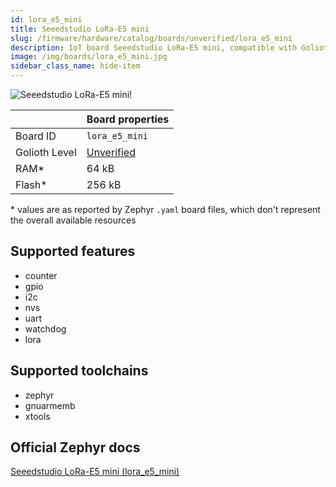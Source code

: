 ```yaml
---
id: lora_e5_mini
title: Seeedstudio LoRa-E5 mini
slug: /firmware/hardware/catalog/boards/unverified/lora_e5_mini
description: IoT board Seeedstudio LoRa-E5 mini, compatible with Golioth at unverified level.
image: /img/boards/lora_e5_mini.jpg
sidebar_class_name: hide-item
---
```


[//]: # (This is an auto-generated file, do not edit! Changes to it will be lost upon re-generation)

![Seeedstudio LoRa-E5 mini!](/img/boards/lora_e5_mini.jpg "Seeedstudio LoRa-E5 mini")

|                | Board properties     |
| -------------  | -------------------- |
| Board ID       | `lora_e5_mini` |
| Golioth Level  | [Unverified](/firmware/hardware#unverified-boards) |
| RAM*           | 64 kB |
| Flash*         | 256 kB |

\* values are as reported by Zephyr `.yaml` board files, which don't represent the overall available resources



## Supported features

* counter
* gpio
* i2c
* nvs
* uart
* watchdog
* lora

## Supported toolchains

* zephyr
* gnuarmemb
* xtools

## Official Zephyr docs

[Seeedstudio LoRa-E5 mini (lora_e5_mini)](https://docs.zephyrproject.org/latest/boards/seeed/lora_e5_mini/doc/index.html)
